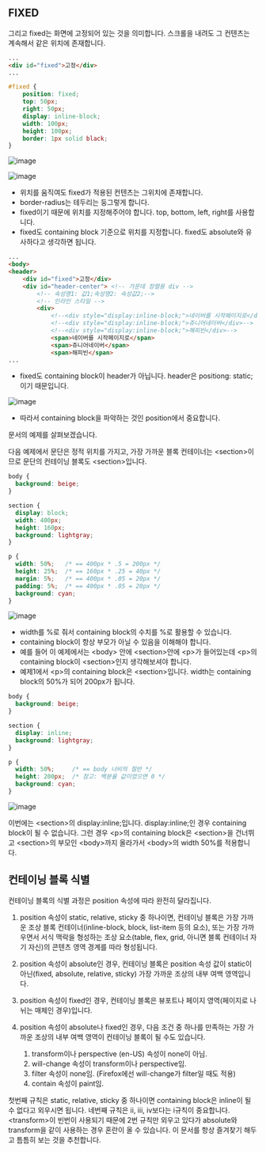 ## FIXED

그리고 fixed는 화면에 고정되어 있는 것을 의미합니다. 스크롤을 내려도 그 컨텐츠는 계속해서 같은 위치에 존재합니다. 

```HTML
...
<div id="fixed">고정</div>
...
````

```CSS
#fixed {
    position: fixed;
    top: 50px;
    right: 50px;
    display: inline-block;
    width: 100px;
    height: 100px;
    border: 1px solid black;
}
```

![image](https://user-images.githubusercontent.com/79847020/176994341-79dbfc63-cc49-4db3-a31e-9d99d09b3e7c.png)

![image](https://user-images.githubusercontent.com/79847020/176994397-5f76a7c3-39d0-435c-98fb-1453e18de880.png)

* 위치를 움직여도 fixed가 적용된 컨텐츠는 그위치에 존재합니다.
* border-radius는 테두리는 둥그렇게 합니다.
* fixed이기 때문에 위치를 지정해주어야 합니다. top, bottom, left, right를 사용합니다.
* fixed도 containing block 기준으로 위치를 지정합니다. fixed도 absolute와 유사하다고 생각하면 됩니다. 

```HTML
...
<body>
<header>
    <div id="fixed">고정</div>
    <div id="header-center"> <!-- 가운데 정렬용 div -->
        <!-- 속성명1: 값1;속성명2: 속성값2;-->
        <!-- 인라인 스타일 -->
        <div>
            <!--<div style="display:inline-block;">네이버를 시작페이지로</div>-->
            <!--<div style="display:inline-block;">쥬니어네이버</div>-->
            <!--<div style="display:inline-block;">해피빈</div>-->
            <span>네이버를 시작페이지로</span>
            <span>쥬니어네이버</span>
            <span>해피빈</span>
...
```

* fixed도 containing block이 header가 아닙니다. header은 positiong: static; 이기 때문입니다.


![image](https://user-images.githubusercontent.com/79847020/176994483-752cf673-92f2-41fe-9555-aade654c09d0.png)

* 따라서 containing block을 파악하는 것인 position에서 중요합니다.

문서의 예제를 살펴보겠습니다.

다음 예제에서 문단은 정적 위치를 가지고, 가장 가까운 블록 컨테이너는 \<section\>이므로 문단의 컨테이닝 블록도 \<section\>입니다.

```CSS
body {
  background: beige;
}

section {
  display: block;
  width: 400px;
  height: 160px;
  background: lightgray;
}

p {
  width: 50%;   /* == 400px * .5 = 200px */
  height: 25%;  /* == 160px * .25 = 40px */
  margin: 5%;   /* == 400px * .05 = 20px */
  padding: 5%;  /* == 400px * .05 = 20px */
  background: cyan;
}
```

![image](https://user-images.githubusercontent.com/79847020/176994556-bb8ae518-6f48-46b1-b9e5-bb8b40bd8d30.png)

* width를 %로 줘서 containing block의 수치를 %로 활용할 수 있습니다.
* containing block이 항상 부모가 아닐 수 있음을 이해해야 합니다.
* 예를 들어 이 예제에서는 \<body\> 안에 \<section\>안에 \<p\>가 들어있는데 \<p\>의 containing block이 \<section\>인지 생각해보셔야 합니다. 
* 예제1에서 \<p\>의 containing block은 \<section\>입니다. width는 containing block의 50%가 되어 200px가 됩니다.

```CSS
body {
  background: beige;
}

section {
  display: inline;
  background: lightgray;
}

p {
  width: 50%;     /* == body 너비의 절반 */
  height: 200px;  /* 참고: 백분율 값이었으면 0 */
  background: cyan;
}
```

![image](https://user-images.githubusercontent.com/79847020/176994690-f6d17b87-1b00-422d-9836-aa665489cbea.png)

이번에는 \<section\>의 display:inline;입니다. display:inline;인 경우 containing block이 될 수 없습니다. 그런 경우 \<p\>의 containing block은 \<section\>을 건너뛰고 \<section\>의 부모인 \<body\>까지 올라가서 \<body\>의 width 50%를 적용합니다.

## 컨테이닝 블록 식별

컨테이닝 블록의 식별 과정은 position 속성에 따라 완전히 달라집니다.

1. position 속성이 static, relative, sticky 중 하나이면, 컨테이닝 블록은 가장 가까운 조상 블록 컨테이너(inline-block, block, list-item 등의 요소), 또는 가장 가까우면서 서식 맥락을 형성하는 조상 요소(table, flex, grid, 아니면 블록 컨테이너 자기 자신)의 콘텐츠 영역 경계를 따라 형성됩니다.

2. position 속성이 absolute인 경우, 컨테이닝 블록은 position 속성 값이 static이 아닌(fixed, absolute, relative, sticky) 가장 가까운 조상의 내부 여백 영역입니다.

3. position 속성이 fixed인 경우, 컨테이닝 블록은 뷰포트나 페이지 영역(페이지로 나뉘는 매체인 경우)입니다.

4. position 속성이 absolute나 fixed인 경우, 다음 조건 중 하나를 만족하는 가장 가까운 조상의 내부 여백 영역이 컨테이닝 블록이 될 수도 있습니다.
    1. transform이나 perspective (en-US) 속성이 none이 아님.
    2. will-change 속성이 transform이나 perspective임.
    3. filter 속성이 none임. (Firefox에선 will-change가 filter일 때도 적용)
    4. contain 속성이 paint임.


첫번째 규칙은 static, relative, sticky 중 하나이면 containing block은 inline이 될 수 없다고 외우시면 됩니다. 네번째 규칙은 ii, iii, iv보다는 i규칙이 중요합니다. \<transform\>이 빈번이 사용되기 때문에 2번 규칙만 외우고 있다가 absolute와 transform을 같이 사용하는 경우 혼란이 올 수 있습니다. 이 문서를 항상 즐겨찾기 해두고 틈틈히 보는 것을 추천합니다. 

 
















  
  
